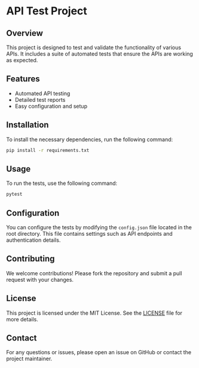 # API Test Project

## Overview
This project is designed to test and validate the functionality of various APIs. It includes a suite of automated tests that ensure the APIs are working as expected.

## Features
- Automated API testing
- Detailed test reports
- Easy configuration and setup

## Installation
To install the necessary dependencies, run the following command:
```bash
pip install -r requirements.txt
```

## Usage
To run the tests, use the following command:
```bash
pytest
```

## Configuration
You can configure the tests by modifying the `config.json` file located in the root directory. This file contains settings such as API endpoints and authentication details.

## Contributing
We welcome contributions! Please fork the repository and submit a pull request with your changes.

## License
This project is licensed under the MIT License. See the [LICENSE](LICENSE) file for more details.

## Contact
For any questions or issues, please open an issue on GitHub or contact the project maintainer.

